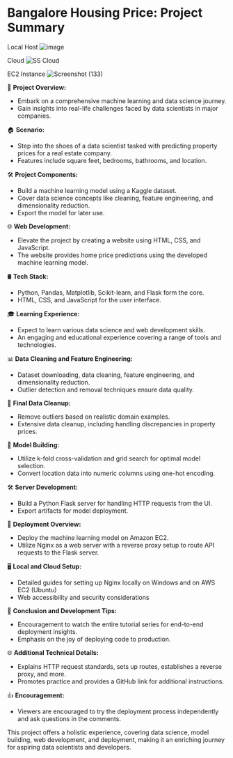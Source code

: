 # Bangalore Housing Price: Project Summary

Local Host
![image](https://github.com/tathodtushar99/Bangalore-housing-price/assets/90443509/5fdee4ce-ae67-413b-b307-8d724ad6c3ef)

Cloud
![SS Cloud](https://github.com/tathodtushar99/Bangalore-housing-price/assets/90443509/5897da6c-81b9-402b-8f68-ae3e954b4dd8)

EC2 Instance 
![Screenshot (133)](https://github.com/tathodtushar99/Bangalore-housing-price/assets/90443509/33daa6d3-2964-43e6-a3d0-14e1219cf87d)

🚀 **Project Overview:**
- Embark on a comprehensive machine learning and data science journey.
- Gain insights into real-life challenges faced by data scientists in major companies.

🏠 **Scenario:**
- Step into the shoes of a data scientist tasked with predicting property prices for a real estate company.
- Features include square feet, bedrooms, bathrooms, and location.

🛠️ **Project Components:**
- Build a machine learning model using a Kaggle dataset.
- Cover data science concepts like cleaning, feature engineering, and dimensionality reduction.
- Export the model for later use.

🌐 **Web Development:**
- Elevate the project by creating a website using HTML, CSS, and JavaScript.
- The website provides home price predictions using the developed machine learning model.

🛢️ **Tech Stack:**
- Python, Pandas, Matplotlib, Scikit-learn, and Flask form the core.
- HTML, CSS, and JavaScript for the user interface.

🎓 **Learning Experience:**
- Expect to learn various data science and web development skills.
- An engaging and educational experience covering a range of tools and technologies.

📊 **Data Cleaning and Feature Engineering:**
- Dataset downloading, data cleaning, feature engineering, and dimensionality reduction.
- Outlier detection and removal techniques ensure data quality.

🧹 **Final Data Cleanup:**
- Remove outliers based on realistic domain examples.
- Extensive data cleanup, including handling discrepancies in property prices.

🤖 **Model Building:**
- Utilize k-fold cross-validation and grid search for optimal model selection.
- Convert location data into numeric columns using one-hot encoding.

🛠️ **Server Development:**
- Build a Python Flask server for handling HTTP requests from the UI.
- Export artifacts for model deployment.

🚀 **Deployment Overview:**
- Deploy the machine learning model on Amazon EC2.
- Utilize Nginx as a web server with a reverse proxy setup to route API requests to the Flask server.

🖥️ **Local and Cloud Setup:**
- Detailed guides for setting up Nginx locally on Windows and on AWS EC2 (Ubuntu)
- Web accessibility and security considerations

🔄 **Conclusion and Development Tips:**
- Encouragement to watch the entire tutorial series for end-to-end deployment insights.
- Emphasis on the joy of deploying code to production.

🌐 **Additional Technical Details:**
- Explains HTTP request standards, sets up routes, establishes a reverse proxy, and more.
- Promotes practice and provides a GitHub link for additional instructions.

👍 **Encouragement:**
- Viewers are encouraged to try the deployment process independently and ask questions in the comments.

This project offers a holistic experience, covering data science, model building, web development, and deployment, making it an enriching journey for aspiring data scientists and developers.
